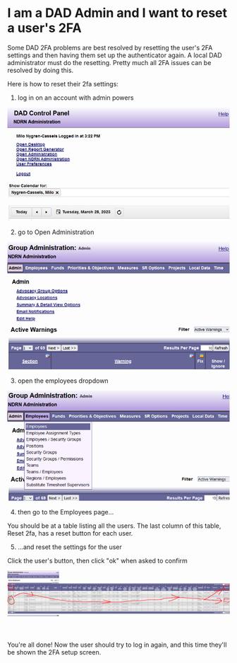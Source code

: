 # I am a DAD Admin and I want to reset a user's 2FA

Some DAD 2FA problems are best resolved by resetting the user's 2FA settings and then having them set up the authenticator again. A local DAD administrator must do the resetting. Pretty much all 2FA issues can be resolved by doing this.

Here is how to reset their 2fa settings:

1. log in on an account with admin powers

![The DAD landing page on an admin account](images/reset-2fa-1.png)

2. go to Open Administration

![The DAD administration landing page](images/reset-2fa-2.png)

3. open the employees dropdown

![The DAD administration landing page with the employees dropdown open!](images/reset-2fa-3.png)

4. then go to the Employees page...

You should be at a table listing all the users. The last column of this table, Reset 2fa, has a reset button for each user.

5. ...and reset the settings for the user

Click the user's button, then click "ok" when asked to confirm

![Caption!](images/reset-2fa-4.png)

You're all done! Now the user should try to log in again, and this time they'll be shown the 2FA setup screen.